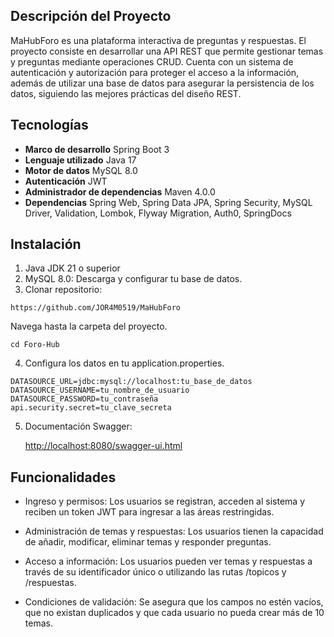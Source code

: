 
## Descripción del Proyecto
MaHubForo es una plataforma interactiva de preguntas y respuestas. 
El proyecto consiste en desarrollar una API REST que permite gestionar temas y preguntas mediante operaciones CRUD.
Cuenta con un sistema de autenticación y autorización para proteger el acceso a la información, además de utilizar una base de datos para asegurar la 
persistencia de los datos, siguiendo las mejores prácticas del diseño REST.

## Tecnologías
- **Marco de desarrollo** Spring Boot 3
- **Lenguaje utilizado** Java 17
- **Motor de datos** MySQL 8.0
- **Autenticación** JWT 
- **Administrador de dependencias** Maven 4.0.0
- **Dependencias** Spring Web, Spring Data JPA, Spring Security, MySQL Driver, Validation, Lombok, Flyway Migration, Auth0, SpringDocs

## Instalación

1. Java JDK 21 o superior
2. MySQL 8.0: Descarga y configurar tu base de datos.
3. Clonar repositorio:
````
https://github.com/JOR4M0519/MaHubForo

````
Navega hasta la carpeta del proyecto.
````
cd Foro-Hub

````
4. Configura los datos en tu application.properties.
````
DATASOURCE_URL=jdbc:mysql://localhost:tu_base_de_datos
DATASOURCE_USERNAME=tu_nombre_de_usuario
DATASOURCE_PASSWORD=tu_contraseña
api.security.secret=tu_clave_secreta
````

5. Documentación Swagger:

   [http://localhost:8080/swagger-ui.html](http://localhost:8080/swagger-ui/index.html)


## Funcionalidades

- Ingreso y permisos: Los usuarios se registran, acceden al sistema y reciben un token JWT para ingresar a las áreas restringidas.

- Administración de temas y respuestas: Los usuarios tienen la capacidad de añadir, modificar, eliminar temas y responder preguntas.

- Acceso a información: Los usuarios pueden ver temas y respuestas a través de su identificador único o utilizando las rutas /topicos y /respuestas.

- Condiciones de validación: Se asegura que los campos no estén vacíos, que no existan duplicados y que cada usuario no pueda crear más de 10 temas.